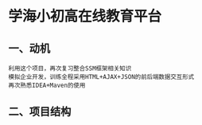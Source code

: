 # 学海小初高在线教育平台

## 一、动机

    利用这个项目，再次复习整合SSM框架相关知识
    模拟企业开发，训练全程采用HTML+AJAX+JSON的前后端数据交互形式
    再次熟悉IDEA+Maven的使用
    
## 二、项目结构
